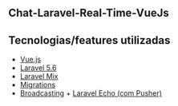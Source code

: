 ## Chat-Laravel-Real-Time-VueJs

## Tecnologias/features  utilizadas

* [Vue.js](https://vuejs.org)
* [Laravel 5.6](https://laravel.com/docs/5.6/)
* [Laravel Mix](https://laravel.com/docs/5.6/mix)
* [Migrations](https://laravel.com/docs/5.6/migrations)
* [Broadcasting](https://laravel.com/docs/5.6/broadcasting) + [Laravel Echo (com Pusher)](https://laravel.com/docs/5.6/broadcasting#installing-laravel-echo)
